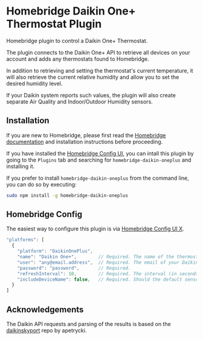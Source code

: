 # Homebridge Daikin One+ Thermostat Plugin

Homebridge plugin to control a Daikin One+ Thermostat.

The plugin connects to the Daikin One+ API to retrieve all devices on your account and adds any thermostats found to Homebridge.

In addition to retrieving and setting the thermostat's current temperature, it will also retrieve the current relative humidity 
and allow you to set the desired humidity level.

If your Daikin system reports such values, the plugin will also create separate Air Quality and Indoor/Outdoor Humidity sensors.

## Installation
If you are new to Homebridge, please first read the [Homebridge](https://homebridge.io) [documentation](https://github.com/homebridge/homebridge/wiki) and installation instructions before proceeding.

If you have installed the [Homebridge Config UI](https://github.com/oznu/homebridge-config-ui-x), you can intall this plugin by going to the `Plugins` tab and searching for `homebridge-daikin-oneplus` and installing it.

If you prefer to install `homebridge-daikin-oneplus` from the command line, you can do so by executing:

```sh
sudo npm install -g homebridge-daikin-oneplus
```

## Homebridge Config

The easiest way to configure this plugin is via [Homebridge Config UI X](https://github.com/oznu/homebridge-config-ui-x).

```javascript
"platforms": [
  {
    "platform": "DaikinOnePlus",
    "name": "Daikin One+",        // Required. The name of the thermostat. Can be anything.
    "user": "any@email.address",  // Required. The email of your Daikin One+ account.
    "password": "password",       // Required.
    "refreshInterval": 10,        // Required. The interval (in seconds) at which the plugin should get current values from the Daikin API.
    "includeDeviceName": false,   // Required. Should the default sensor names start with the thermostat name (as configured in the thermostat).
  }
]
```

## Acknowledgements
The Daikin API requests and parsing of the results is based on the [daikinskyport](https://github.com/apetrycki/daikinskyport) repo by apetrycki.
